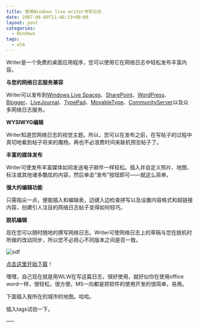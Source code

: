 ```yaml
---
title: 使用Windows live writer书写日志
date: 2007-06-09T11:46:13+00:00
layout: post
categories:
  - Windows
tags:
  - wlm
---
```


Writer是一个免费的桌面应用程序，您可以使用它在网络日志中轻松发布丰富内容。

**与您的网络日志服务兼容**

Writer可以发布到[Windows Live Spaces](http://spaces.live.com/)、[SharePoint](http://blog.joycode.com/kaneboy/articles/88491.aspx)、[WordPress](http://www.wordpress.org/)、[Blogger](https://www.blogger.com/)、[LiveJournal](http://www.livejournal.com)、[TypePad](http://www.typepad.com/)、[MovableType](http://www.sixapart.com/movabletype/)、[CommunityServer](http://communityserver.org/)以及众多网络日志服务。
<!--more-->
**WYSIWYG编辑**

Writer知道您网络日志的视觉主题。所以，您可以在发布之前，在写帖子的过程中真切地看到帖子将来的魔杨。再也不必浪费时间来联机预览帖子了。

**丰富的媒体发布**

Writer可使发布丰富媒体如同发送电子邮件一样轻松。插入并自定义照片、地图、标注或其他诸多酷炫的内容，然后单击“发布”按钮即可——就这么简单。

**强大的编辑功能**

只需指尖一点，便能插入和编辑表，边键入边检查拼写以及设置内容格式和超链接内容，创建引人注目的网络日志帖子变得如何轻巧。

**脱机编辑**

现在您可以随时随地的撰写网络日志。Writer可使网络日志上的草稿与您在脱机时所做的改动同步，所以您不必担心不同版本之间是否一致。

![sdf](https://get.live.com/images/WL/Merchandising/zh-chs/cn/betas/376700-writer_screenshot.jpg)

[点击这里开始下载](http://g.msn.com/4SAWLWZHCN/WriterMSI)！

嘿嘿，自己现在就是用WLW在写这篇日志，很好使用，就好似你在使用office word一样，很轻松，很方便。MS一向都是把软件的使用开发的很简单，易用。

下面插入我所在的城市的地图。哈哈。

插入tags试验一下。


—–